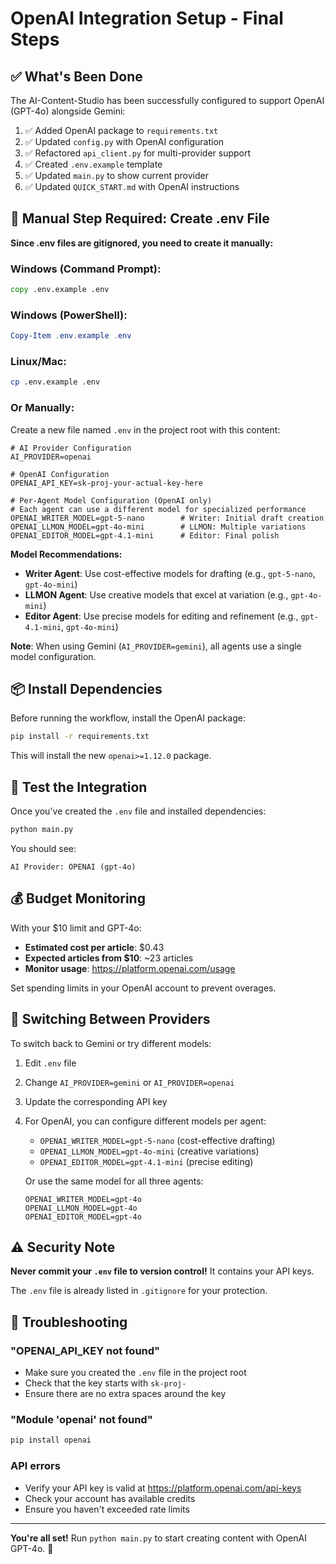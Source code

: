 # OpenAI Integration Setup - Final Steps

## ✅ What's Been Done

The AI-Content-Studio has been successfully configured to support OpenAI (GPT-4o) alongside Gemini:

1. ✅ Added OpenAI package to `requirements.txt`
2. ✅ Updated `config.py` with OpenAI configuration
3. ✅ Refactored `api_client.py` for multi-provider support
4. ✅ Created `.env.example` template
5. ✅ Updated `main.py` to show current provider
6. ✅ Updated `QUICK_START.md` with OpenAI instructions

## 🔧 Manual Step Required: Create .env File

**Since .env files are gitignored, you need to create it manually:**

### Windows (Command Prompt):
```cmd
copy .env.example .env
```

### Windows (PowerShell):
```powershell
Copy-Item .env.example .env
```

### Linux/Mac:
```bash
cp .env.example .env
```

### Or Manually:
Create a new file named `.env` in the project root with this content:

```env
# AI Provider Configuration
AI_PROVIDER=openai

# OpenAI Configuration
OPENAI_API_KEY=sk-proj-your-actual-key-here

# Per-Agent Model Configuration (OpenAI only)
# Each agent can use a different model for specialized performance
OPENAI_WRITER_MODEL=gpt-5-nano        # Writer: Initial draft creation
OPENAI_LLMON_MODEL=gpt-4o-mini        # LLMON: Multiple variations
OPENAI_EDITOR_MODEL=gpt-4.1-mini      # Editor: Final polish
```

**Model Recommendations:**
- **Writer Agent**: Use cost-effective models for drafting (e.g., `gpt-5-nano`, `gpt-4o-mini`)
- **LLMON Agent**: Use creative models that excel at variation (e.g., `gpt-4o-mini`)
- **Editor Agent**: Use precise models for editing and refinement (e.g., `gpt-4.1-mini`, `gpt-4o-mini`)

**Note**: When using Gemini (`AI_PROVIDER=gemini`), all agents use a single model configuration.

## 📦 Install Dependencies

Before running the workflow, install the OpenAI package:

```bash
pip install -r requirements.txt
```

This will install the new `openai>=1.12.0` package.

## 🚀 Test the Integration

Once you've created the `.env` file and installed dependencies:

```bash
python main.py
```

You should see:
```
AI Provider: OPENAI (gpt-4o)
```

## 💰 Budget Monitoring

With your $10 limit and GPT-4o:
- **Estimated cost per article**: $0.43
- **Expected articles from $10**: ~23 articles
- **Monitor usage**: https://platform.openai.com/usage

Set spending limits in your OpenAI account to prevent overages.

## 🔄 Switching Between Providers

To switch back to Gemini or try different models:

1. Edit `.env` file
2. Change `AI_PROVIDER=gemini` or `AI_PROVIDER=openai`
3. Update the corresponding API key
4. For OpenAI, you can configure different models per agent:
   - `OPENAI_WRITER_MODEL=gpt-5-nano` (cost-effective drafting)
   - `OPENAI_LLMON_MODEL=gpt-4o-mini` (creative variations)
   - `OPENAI_EDITOR_MODEL=gpt-4.1-mini` (precise editing)
   
   Or use the same model for all three agents:
   ```env
   OPENAI_WRITER_MODEL=gpt-4o
   OPENAI_LLMON_MODEL=gpt-4o
   OPENAI_EDITOR_MODEL=gpt-4o
   ```

## ⚠️ Security Note

**Never commit your `.env` file to version control!** It contains your API keys.

The `.env` file is already listed in `.gitignore` for your protection.

## 🐛 Troubleshooting

### "OPENAI_API_KEY not found"
- Make sure you created the `.env` file in the project root
- Check that the key starts with `sk-proj-`
- Ensure there are no extra spaces around the key

### "Module 'openai' not found"
```bash
pip install openai
```

### API errors
- Verify your API key is valid at https://platform.openai.com/api-keys
- Check your account has available credits
- Ensure you haven't exceeded rate limits

---

**You're all set!** Run `python main.py` to start creating content with OpenAI GPT-4o. 🎉

